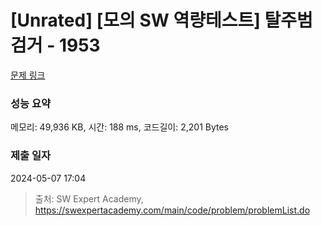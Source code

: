 # [Unrated] [모의 SW 역량테스트] 탈주범 검거 - 1953 

[문제 링크](https://swexpertacademy.com/main/code/problem/problemDetail.do?contestProbId=AV5PpLlKAQ4DFAUq) 

### 성능 요약

메모리: 49,936 KB, 시간: 188 ms, 코드길이: 2,201 Bytes

### 제출 일자

2024-05-07 17:04



> 출처: SW Expert Academy, https://swexpertacademy.com/main/code/problem/problemList.do